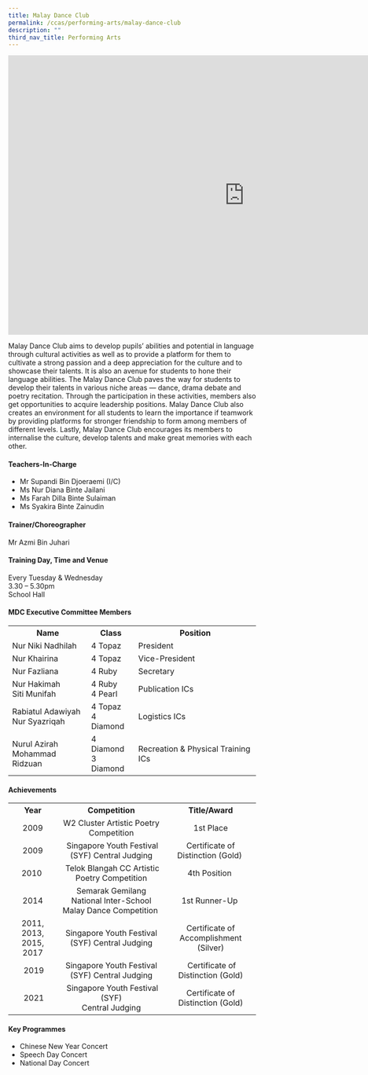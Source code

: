 ```yaml
---
title: Malay Dance Club
permalink: /ccas/performing-arts/malay-dance-club
description: ""
third_nav_title: Performing Arts
---
```

<iframe src="https://docs.google.com/presentation/d/e/2PACX-1vSAfwWZAnGpkg3rlkNeRzvsCbwhsLwpfY2jKtQuj4fIi_ZYCJBC4vMfnYn49C6QnR3DmpEGmXytwwkU/embed?start=false&loop=false&delayms=10000" frameborder="0" width="960" height="569" allowfullscreen="true"></iframe>
<p>Malay Dance Club aims to develop pupils&rsquo; abilities and potential in language through cultural&nbsp;activities as well as to provide a platform for them to cultivate a strong passion and a deep appreciation for&nbsp;the culture and to showcase their talents. It is also an avenue for students to hone their language&nbsp;abilities. The Malay Dance Club paves the way for students to develop their talents in various niche&nbsp;areas &mdash; dance, drama debate and poetry recitation. Through the participation in these activities, members&nbsp;also get opportunities to acquire leadership positions. Malay Dance Club also creates an environment for all students to learn the importance if teamwork by providing platforms for stronger friendship to form among members of different levels. Lastly, Malay Dance Club encourages its members&nbsp;to internalise the culture, develop talents and make great memories with each other.</p>
<h4>Teachers-In-Charge</h4>
<ul>
<li>Mr Supandi Bin Djoeraemi (I/C)</li>
<li>Ms Nur Diana Binte Jailani</li>
<li>Ms Farah Dilla Binte Sulaiman</li>
<li>Ms Syakira Binte Zainudin</li>
</ul>
<h4>Trainer/Choreographer</h4>
<p>Mr Azmi Bin Juhari</p>
<h4>Training Day, Time and Venue</h4>
<p>Every Tuesday &amp; Wednesday<br />3.30 &ndash; 5.30pm<br />School Hall</p>
<h4>MDC Executive Committee Members</h4>
<table>
<tbody>
<tr>
<th style="text-align: center;">Name</th>
<th style="text-align: center;">Class</th>
<th style="text-align: center;">Position</th>
</tr>
<tr>
<td>Nur Niki Nadhilah</td>
<td>4 Topaz</td>
<td>President</td>
</tr>
<tr>
<td>Nur Khairina</td>
<td>4 Topaz</td>
<td>Vice-President</td>
</tr>
<tr>
<td>Nur Fazliana</td>
<td>4 Ruby</td>
<td>Secretary</td>
</tr>
<tr>
<td>Nur Hakimah<br />Siti Munifah</td>
<td>4 Ruby<br />4 Pearl</td>
<td>Publication ICs</td>
</tr>
<tr>
<td>Rabiatul Adawiyah&nbsp;<br />Nur Syazriqah</td>
<td>4 Topaz<br />4 Diamond</td>
<td>Logistics ICs</td>
</tr>
<tr>
<td>Nurul Azirah<br />Mohammad Ridzuan</td>
<td>4 Diamond<br />3 Diamond</td>
<td>Recreation &amp; Physical Training ICs</td>
</tr>
</tbody>
</table>
<h4>Achievements</h4>
<table>
<tbody>
<tr>
<th style="text-align: center;">Year</th>
<th style="text-align: center;">Competition</th>
<th style="text-align: center;">Title/Award</th>
</tr>
<tr>
<td style="text-align: center;">2009</td>
<td style="text-align: center;">W2 Cluster Artistic Poetry Competition</td>
<td style="text-align: center;">1st Place</td>
</tr>
<tr>
<td style="text-align: center;">2009</td>
<td style="text-align: center;">&nbsp;Singapore Youth Festival (SYF) Central Judging</td>
<td style="text-align: center;">Certificate of Distinction (Gold)&nbsp;</td>
</tr>
<tr>
<td style="text-align: center;">2010&nbsp;</td>
<td style="text-align: center;">&nbsp;Telok Blangah CC Artistic Poetry Competition</td>
<td style="text-align: center;">4th Position&nbsp;</td>
</tr>
<tr>
<td style="text-align: center;">2014</td>
<td style="text-align: center;">Semarak Gemilang National Inter-School Malay Dance Competition&nbsp;</td>
<td style="text-align: center;">1st Runner-Up&nbsp;</td>
</tr>
<tr>
<td style="text-align: center;">2011, 2013, 2015, 2017</td>
<td style="text-align: center;">Singapore Youth Festival (SYF) Central Judging</td>
<td style="text-align: center;">Certificate of Accomplishment (Silver)</td>
</tr>
<tr>
<td style="text-align: center;">&nbsp;2019</td>
<td style="text-align: center;">Singapore Youth Festival (SYF) Central Judging</td>
<td style="text-align: center;">&nbsp;Certificate of Distinction (Gold)</td>
</tr>
<tr>
<td style="text-align: center;">&nbsp;2021</td>
<td style="text-align: center;">
<div>&nbsp;Singapore Youth Festival (SYF)</div>
<div>Central Judging</div>
</td>
<td style="text-align: center;">Certificate of Distinction (Gold)</td>
</tr>
</tbody>
</table>
<h4>Key Programmes</h4>
<ul>
<li>Chinese New Year Concert</li>
<li>Speech Day Concert</li>
<li>National Day Concert</li>
</ul>